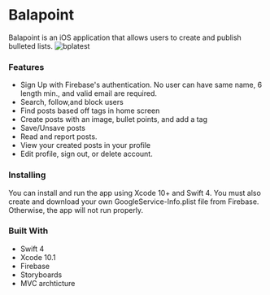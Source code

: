 # Balapoint

Balapoint is an iOS application that allows users to create and publish bulleted lists. 
![bplatest](https://user-images.githubusercontent.com/9616943/50608319-28d30980-0e81-11e9-84a7-2c8f2ed98ac3.png)

### Features 
* Sign Up with Firebase's authentication. No user can have same name, 6 length min., and valid email are required. 
* Search, follow,and block users
* Find posts based off tags in home screen
* Create posts with an image, bullet points, and add a tag
* Save/Unsave posts
* Read and report posts.
* View your created posts in your profile
* Edit profile, sign out, or delete account.

### Installing
You can install and run the app using Xcode 10+ and Swift 4. You must also create and download your own GoogleService-Info.plist file from Firebase. Otherwise, the app will not run properly. 

### Built With
* Swift 4
* Xcode 10.1
* Firebase
* Storyboards
* MVC archticture 
